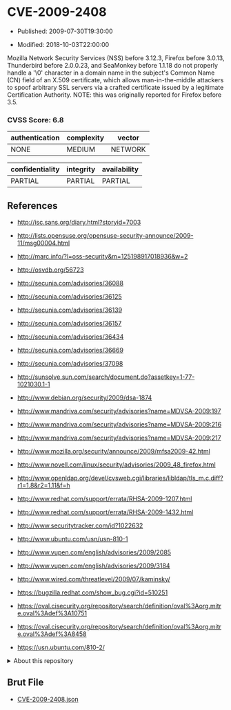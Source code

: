 # CVE-2009-2408

- Published: 2009-07-30T19:30:00

- Modified: 2018-10-03T22:00:00

Mozilla Network Security Services (NSS) before 3.12.3, Firefox before 3.0.13, Thunderbird before 2.0.0.23, and SeaMonkey before 1.1.18 do not properly handle a '\0' character in a domain name in the subject's Common Name (CN) field of an X.509 certificate, which allows man-in-the-middle attackers to spoof arbitrary SSL servers via a crafted certificate issued by a legitimate Certification Authority. NOTE: this was originally reported for Firefox before 3.5.

### CVSS Score: **6.8**

| authentication | complexity | vector |
| --- | --- | --- |
| NONE | MEDIUM | NETWORK |

| confidentiality | integrity | availability |
| --- | --- | --- |
| PARTIAL | PARTIAL | PARTIAL |

## References

* http://isc.sans.org/diary.html?storyid=7003

* http://lists.opensuse.org/opensuse-security-announce/2009-11/msg00004.html

* http://marc.info/?l=oss-security&m=125198917018936&w=2

* http://osvdb.org/56723

* http://secunia.com/advisories/36088

* http://secunia.com/advisories/36125

* http://secunia.com/advisories/36139

* http://secunia.com/advisories/36157

* http://secunia.com/advisories/36434

* http://secunia.com/advisories/36669

* http://secunia.com/advisories/37098

* http://sunsolve.sun.com/search/document.do?assetkey=1-77-1021030.1-1

* http://www.debian.org/security/2009/dsa-1874

* http://www.mandriva.com/security/advisories?name=MDVSA-2009:197

* http://www.mandriva.com/security/advisories?name=MDVSA-2009:216

* http://www.mandriva.com/security/advisories?name=MDVSA-2009:217

* http://www.mozilla.org/security/announce/2009/mfsa2009-42.html

* http://www.novell.com/linux/security/advisories/2009_48_firefox.html

* http://www.openldap.org/devel/cvsweb.cgi/libraries/libldap/tls_m.c.diff?r1=1.8&r2=1.11&f=h

* http://www.redhat.com/support/errata/RHSA-2009-1207.html

* http://www.redhat.com/support/errata/RHSA-2009-1432.html

* http://www.securitytracker.com/id?1022632

* http://www.ubuntu.com/usn/usn-810-1

* http://www.vupen.com/english/advisories/2009/2085

* http://www.vupen.com/english/advisories/2009/3184

* http://www.wired.com/threatlevel/2009/07/kaminsky/

* https://bugzilla.redhat.com/show_bug.cgi?id=510251

* https://oval.cisecurity.org/repository/search/definition/oval%3Aorg.mitre.oval%3Adef%3A10751

* https://oval.cisecurity.org/repository/search/definition/oval%3Aorg.mitre.oval%3Adef%3A8458

* https://usn.ubuntu.com/810-2/

<details>
<summary>About this repository</summary> 

  This repository is part of the project [Live Hack CVE](https://github.com/Live-Hack-CVE). Main website can be found [www.live-hack.org](https://www.live-hack.org) 
  
  Made by [Sn0wAlice](https://github.com/Sn0wAlice) for the people that care about security and need to have a feed of the latest CVEs. Hope you enjoy it, don't forget to star the repo and follow me on [Twitter](https://twitter.com/Sn0wAlice) and [Github](https://github.com/Sn0wAlice). And that is my [personnal website](https://www.alice-snow.me/)

  - [Home Page](https://github.com/Live-Hack-CVE)
  - [Framework](https://github.com/Live-Hack-CVE/cve-framework)
  - [CVE database](https://github.com/Live-Hack-CVE/full_database)
  - [Changelog](https://github.com/Live-Hack-CVE/Changelog)
</details>

## Brut File

* [CVE-2009-2408.json](https://raw.githubusercontent.com/Live-Hack-CVE/full_database/main/cves/2009/CVE-2009-2408.json)

